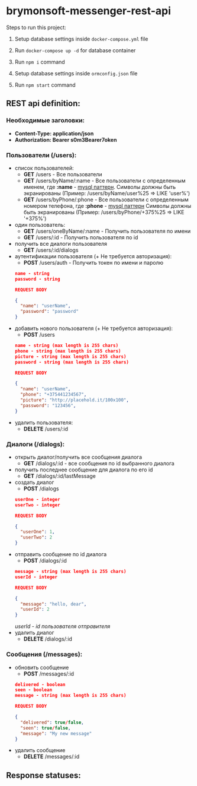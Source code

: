 # brymonsoft-messenger-rest-api

Steps to run this project:
1. Setup database settings inside `docker-compose.yml` file
2. Run `docker-compose up -d` for database container  

1. Run `npm i` command
2. Setup database settings inside `ormconfig.json` file
3. Run `npm start` command  

## REST api definition:

### Необходимые заголовки:
- **Content-Type: application/json**  
- **Authorization: Bearer s0m3Bearer7oken**

### **Пользователи (/users):**
- списоĸ пользователей:
  - **GET** /users - Все пользователи
  - **GET** /users/byName/:name - Все пользователи с определенным именем, где **:name** - [mysql паттерн](https://dev.mysql.com/doc/refman/5.7/en/pattern-matching.html). Символы должны быть экранированы (Пример: /users/byName/user%25 => LIKE 'user%')
  - **GET** /users/byPhone/:phone - Все пользователи с определенным номером телефона, где **:phone** - [mysql паттерн](https://dev.mysql.com/doc/refman/5.7/en/pattern-matching.html) Символы должны быть экранированы (Пример: /users/byPhone/+375%25 => LIKE '+375%')
- один пользователь:
  - **GET** /users/oneByName/:name - Получить пользователя по имени
  - **GET** /users/:id - Получить пользователя по id
- получить все диалоги пользователя
  - **GET** /users/:id/dialogs
- аутентификации пользователя (+ Не требуется авторизация):
  - **POST** /users/auth - Получить токен по имени и паролю  
  ```JSON
  name - string
  password - string

  REQUEST BODY

  {
    "name": "userName",
    "password": "password"
  }
  ```
- добавить нового пользователя (+ Не требуется авторизация):
  - **POST** /users  
  ```JSON
  name - string (max length is 255 chars)
  phone - string (max length is 255 chars)
  picture - string (max length is 255 chars)
  password - string (max length is 255 chars)

  REQUEST BODY

  {
    "name": "userName",
    "phone": "+375441234567",
    "picture": "http://placehold.it/100x100",
    "password": "123456",
  }
  ```
- удалить пользователя:
  - **DELETE** /users/:id

### **Диалоги (/dialogs):**
- открыть диалог/получить все сообщения диалога
  - **GET** /dialogs/:id - все сообщения по id выбранного диалога
- получить последнее сообщение для диалога по его id
  - **GET** /dialogs/:id/lastMessage
- создать диалог
  - **POST** /dialogs  
  ```JSON
  userOne - integer
  userTwo - integer

  REQUEST BODY

  {
    "userOne": 1,
    "userTwo": 2
  }
  ```
- отправить сообщение по id диалога
  - **POST** /dialogs/:id
  ```JSON
  message - string (max length is 255 chars)
  userId - integer

  REQUEST BODY

  {
    "message": "hello, dear",
    "userId": 2 
  }
  ```
  *userId - id пользователя отправителя*
- удалить диалог
  - **DELETE** /dialogs/:id

### **Сообщения (/messages):**
- обновить сообщение
  - **POST** /messages/:id
  ```JSON
  delivered - boolean
  seen - boolean
  message - string (max length is 255 chars)

  REQUEST BODY

  {
    "delivered": true/false,
    "seen": true/false,
    "message": "My new message"
  }
  ```
- удалить сообщение
  - **DELETE** /messages/:id

## Response statuses:
